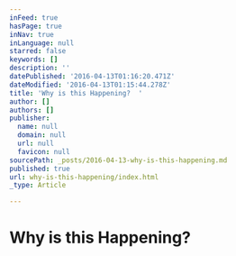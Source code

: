 ```yaml
---
inFeed: true
hasPage: true
inNav: true
inLanguage: null
starred: false
keywords: []
description: ''
datePublished: '2016-04-13T01:16:20.471Z'
dateModified: '2016-04-13T01:15:44.278Z'
title: 'Why is this Happening?  '
author: []
authors: []
publisher:
  name: null
  domain: null
  url: null
  favicon: null
sourcePath: _posts/2016-04-13-why-is-this-happening.md
published: true
url: why-is-this-happening/index.html
_type: Article

---
```

# Why is this Happening?